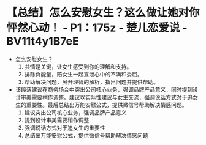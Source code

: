 # 【总结】怎么安慰女生？这么做让她对你怦然心动！ - P1：175z - 楚儿恋爱说 - BV11t4y1B7eE

-   怎么安慰女生？
    1.  共情是关键，让女生感受到你的理解和支持。
    2.  排除负能量，陪女生一起宣泄心中的不满和委屈。
    3.  帮助解决问题，展开理智的解析，指出问题并提供帮助。
-   该段落建议在商务场合中突出公司核心业务，强调品牌产品意义，同时提到设计审美需要稍作调整。建议以实际性建议与女生交流，强调说话方式对于追女生的重要性。最后总结出万能安慰公式，提供微信号帮助解决情感问题。
    1.  建议突出公司核心业务，强调品牌产品意义
    2.  提到设计审美需要稍作调整
    3.  强调说话方式对于追女生的重要性
    4.  总结出万能安慰公式，提供微信号帮助解决情感问题